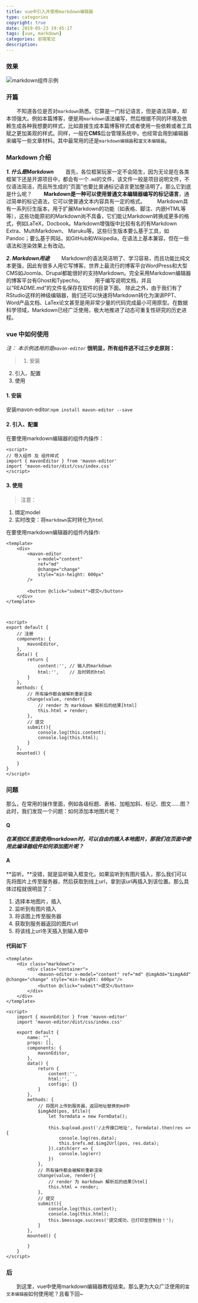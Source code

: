 ```yaml
---
title: vue中引入并使用markdown编辑器
type: categories
copyright: true
date: 2019-05-23 19:45:17
tags: [vue, markdown]
categories: 前端笔记
description:
---
```

### 效果
![markdown组件示例](/images/posts/markdown示例.png)

<!--more-->

### 开篇
&emsp;&emsp;不知道各位是否对`markdown`熟悉。它算是一门标记语言，但是语法简单，却本领强大。例如本篇博客，便是用`markdown`语法编写，然后根据不同的环境及依赖生成各种我想要的样式，比如直接生成本篇博客样式或者使用一些依赖或者工具赋之更加美观的样式。同样，一般在**CMS**后台管理系统中，也经常会用到编辑器来编写一些文章材料。其中最常用的还是`markdown编辑器`和`富文本编辑器`。

### Markdown 介绍
***1. 什么是Markdown***
&emsp;&emsp;首先，各位框架玩家一定不会陌生，因为无论是在各类框架下还是开源项目中，都会有一个`.md`的文件，该文件一般是项目说明文件，不仅语法简洁，而且所生成的“页面”也要比普通标记语言更加整洁明了。那么它到底是什么呢？
&emsp;&emsp;**Markdown是一种可以使用普通文本编辑器编写的标记语言**，通过简单的标记语法，它可以使普通文本内容具有一定的格式。
&emsp;&emsp;Markdown具有一系列衍生版本，用于扩展Markdown的功能（如表格、脚注、内嵌HTML等等），这些功能原初的Markdown尚不具备，它们能让Markdown转换成更多的格式，例如LaTeX，Docbook。Markdown增强版中比较有名的有Markdown Extra、MultiMarkdown、 Maruku等。这些衍生版本要么基于工具，如Pandoc；要么基于网站，如GitHub和Wikipedia，在语法上基本兼容，但在一些语法和渲染效果上有改动。

***2. Markdown用途***
&emsp;&emsp;Markdown的语法简洁明了、学习容易，而且功能比纯文本更强，因此有很多人用它写博客。世界上最流行的博客平台WordPress和大型CMS如Joomla、Drupal都能很好的支持Markdown。完全采用Markdown编辑器的博客平台有Ghost和Typecho。
&emsp;&emsp;用于编写说明文档，并且以“README.md”的文件名保存在软件的目录下面。
除此之外，由于我们有了RStudio这样的神级编辑器，我们还可以快速将Markdown转化为演讲PPT、Word产品文档、LaTex论文甚至是用非常少量的代码完成最小可用原型。在数据科学领域，Markdown已经广泛使用，极大地推进了动态可重复性研究的历史进程。

### vue 中如何使用

*注： 本示例选用的是`mavon-editor`*
**很明显，所有组件逃不过三步走原则：**
>1. 安装
2. 引入、配置
3. 使用

#### 1. 安装
安装mavon-editor:`npm install mavon-editor --save`

#### 2. 引入、配置
在要使用markdown编辑器的组件内操作：
```
<script>
// 导入组件 及 组件样式
import { mavonEditor } from 'mavon-editor'
import 'mavon-editor/dist/css/index.css'
</script>
```

#### 3. 使用
>注意：
1. 绑定model
2. 实时改变：将`markdown`实时转化为`html`

在要使用markdown编辑器的组件内操作:
```
<template>
	<div>
		<mavon-editor 
			v-model="content" 
			ref="md" 
			@change="change" 
			style="min-height: 600px"
		/>

		<button @click="submit">提交</button>
	</div>
</template>



<script>
export default {
	// 注册
	components: {
		mavonEditor,
	},
	data() {
		return {
			content:'',	// 输入的markdown
			html:'',	// 及时转的html
		}
	},
	methods: {
		// 所有操作都会被解析重新渲染
		change(value, render){
			// render 为 markdown 解析后的结果[html]
			this.html = render;
		},
		// 提交
		submit(){
			console.log(this.content);
			console.log(this.html);
		}
	},
	mounted() {

	}
}
</script>
```

### 问题
那么，在常用的操作里面，例如各级标题、表格、加粗加斜、标记、图文……图？此时，我们发现一个问题：如何添加本地图片呢？
#### Q

***在某些IDE里面使用markdown时，可以自由的插入本地图片，那我们在页面中使用此编译器组件如何添加图片呢？***
#### A
**监听。**没错，就是监听输入框变化。如果监听到有图片插入，那么我们可以先将图片上传至服务器，然后获取到线上url，拿到该url再插入到该位置。那么具体过程就很明显了：
1. 选择本地图片，插入
2. 监听到有图片插入
3. 将该图上传至服务器
4. 获取到服务器返回的图片url
5. 将该线上url冬天插入到输入框中

#### 代码如下
```
<template>
    <div class="markdown">
        <div class="container">
            <mavon-editor v-model="content" ref="md" @imgAdd="$imgAdd" @change="change" style="min-height: 600px"/>
            <button @click="submit">提交</button>
        </div>
    </div>
</template>

<script>
    import { mavonEditor } from 'mavon-editor'
    import 'mavon-editor/dist/css/index.css'

    export default {
        name: "",
        props: [],
        components: {
            mavonEditor,
        },
        data() {
            return {
                content:'',
                html:'',
                configs: {}
            }
        },
        methods: {
            // 将图片上传到服务器，返回地址替换到md中
            $imgAdd(pos, $file){
                let formdata = new FormData();

                this.$upload.post('/上传接口地址', formdata).then(res => {
                    console.log(res.data);
                    this.$refs.md.$img2Url(pos, res.data);
                }).catch(err => {
                    console.log(err)
                })
            },
            // 所有操作都会被解析重新渲染
            change(value, render){
                // render 为 markdown 解析后的结果[html]
                this.html = render;
            },
            // 提交
            submit(){
                console.log(this.content);
                console.log(this.html);
                this.$message.success('提交成功，已打印至控制台！');
            }
        },
        mounted() {

        }
    }
</script>

```

### 后
&emsp;&emsp;到这里，vue中使用markdown编辑器教程结束。那么更为大众广泛使用的`富文本编辑器`如何使用呢？且看下回~




